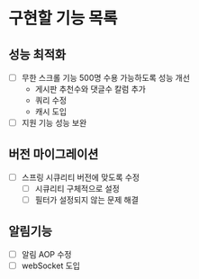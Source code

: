 # 구현할 기능 목록

## 성능 최적화

- [ ] 무한 스크롤 기능 500명 수용 가능하도록 성능 개선
  - 게시판 추천수와 댓글수 칼럼 추가
  - 쿼리 수정
  - 캐시 도입
- [ ] 지원 기능 성능 보완

## 버전 마이그레이션

- [ ] 스프링 시큐리티 버전에 맞도록 수정
  - [ ] 시큐리티 구체적으로 설정
  - [ ] 필터가 설정되지 않는 문제 해결

## 알림기능

- [ ] 알림 AOP 수정
- [ ] webSocket 도입
